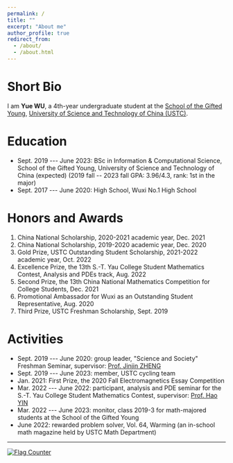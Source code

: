 ```yaml
---
permalink: /
title: ""
excerpt: "About me"
author_profile: true
redirect_from: 
  - /about/
  - /about.html
---
```



Short Bio
===

I am **Yue WU**, a 4th-year undergraduate student at the [School of the Gifted Young](http://en.scgy.ustc.edu.cn/), [University of Science and Technology of China (USTC)](http://en.ustc.edu.cn/). 


Education
===

* Sept. 2019 --- June 2023: BSc in Information & Computational Science, School of the Gifted Young, University of Science and Technology of China (expected) (2019 fall -- 2023 fall GPA: 3.96/4.3, rank: 1st in the major) 
* Sept. 2017 --- June 2020: High School, Wuxi No.1 High School 


Honors and Awards
===

1. China National Scholarship, 2020-2021 academic year, Dec. 2021 
2. China National Scholarship, 2019-2020 academic year, Dec. 2020 
3. Gold Prize, USTC Outstanding Student Scholarship, 2021-2022 academic year, Oct. 2022 
4. Excellence Prize, the 13th S.-T. Yau College Student Mathematics Contest, Analysis and PDEs track, Aug. 2022 
5. Second Prize, the 13th China National Mathematics Competition for College Students, Dec. 2021 
6. Promotional Ambassador for Wuxi as an Outstanding Student Representative, Aug. 2020 
7. Third Prize, USTC Freshman Scholarship, Sept. 2019 


Activities
===

* Sept. 2019 --- June 2020: group leader, "Science and Society" Freshman Seminar, supervisor: [Prof. Jinjin ZHENG](http://staff.ustc.edu.cn/~jjzheng/) 
* Sept. 2019 --- June 2023: member, USTC cycling team 
* Jan. 2021: First Prize, the 2020 Fall Electromagnetics Essay Competition 
* Mar. 2022 --- June 2022: participant, analysis and PDE seminar for the S.-T. Yau College Student Mathematics Contest, supervisor: [Prof. Hao YIN](http://staff.ustc.edu.cn/~haoyin/) 
* Mar. 2022 --- June 2023: monitor, class 2019-3 for math-majored students at the School of the Gifted Young 
* June 2022: rewarded problem solver, Vol. 64, Warming (an in-school math magazine held by USTC Math Department) 

---

<a href="https://info.flagcounter.com/21GO"><img src="https://s01.flagcounter.com/map/21GO/size_s/txt_000000/border_CCCCCC/pageviews_1/viewers_0/flags_0/" alt="Flag Counter" border="0"></a>
